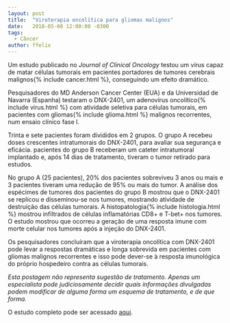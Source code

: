 ```yaml
---
layout: post
title:  "Viroterapia oncolítica para gliomas malignos"
date:   2018-05-08 12:00:00 -0300
tags:
  - Câncer
author: ffelix
---
```


Um estudo publicado no _Journal of Clinical Oncology_ testou um vírus capaz de matar células tumorais em pacientes portadores de tumores cerebrais malignos{% include cancer.html %}, conseguindo um efeito dramático.
<!--more-->

Pesquisadores do MD Anderson Cancer Center (EUA) e da Universidad de Navarra (Espanha) testaram o DNX-2401, um adenovírus oncolítico{% include virus.html %} com atividade seletiva para células tumorais, em pacientes com gliomas{% include glioma.html %} malignos recorrentes, num ensaio clínico fase I.

Trinta e sete pacientes foram divididos em 2 grupos. O grupo A recebeu doses crescentes intratumorais do DNX-2401, para avaliar sua segurança e eficácia. pacientes do grupo B receberam um cateter intratumoral implantado e, após 14 dias de tratamento, tiveram o tumor retirado para estudos.

No grupo A (25 pacientes), 20% dos pacientes sobreviveu 3 anos ou mais e 3 pacientes tiveram uma redução de 95% ou mais do tumor. A análise dos espécimes de tumores dos pacientes do grupo B mostrou que o DNX-2401 se replicou e disseminou-se nos tumores, mostrando atividade de destruição das células tumorais. A histopatologia{% include histologia.html %} mostrou infiltrados de células inflamatórias CD8+ e T-bet+ nos tumores. O estudo mostrou que ocorreu a geração de uma resposta imune com morte celular nos tumores após a injeção do DNX-2401.

Os pesquisadores concluíram que a viroterapia oncolítica com DNX-2401 pode levar a respostas dramáticas e longa sobrevida em pacientes com gliomas malignos recorrentes e isso pode dever-se à resposta imunológica do próprio hospedeiro contra as células tumorais.

_Esta postagem não representa sugestão de tratamento. Apenas um especialista pode judiciosamente decidir quais informações divulgadas podem modificar de alguma forma um esquema de tratamento, e de que forma._

O estudo completo pode ser acessado [aqui](http://bit.ly/fhcflxRV).
